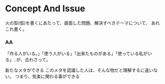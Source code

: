 # Concept And Issue

火の型(仮)を書くにあたって、直面した問題、解決すべきテーマについて、
あれこれ書く。


### AA
「作る人がいる。」「使う人がいる」「出来たものがある」「使っている私がいる」..が、合わさって。

新たなメタができる
このメタを認識した人は、そんな物だと理解するに違いない。
つまり、気楽に関わる事ができる